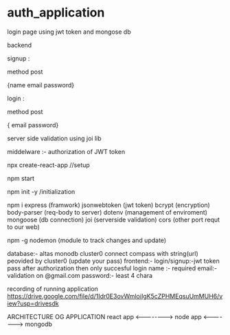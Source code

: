 # auth_application
login page using jwt token and mongose db

backend 

signup :
  
  method post 

  {name email password}

login :
  
  method post 
  
  { email password}

  server side validation using joi lib

  middelware :- authorization of JWT token

npx create-react-app //setup

npm start

npm init -y /initialization

npm i express (framwork)   jsonwebtoken (jwt token) bcrypt   (encryption)  body-parser  (req-body to server)  dotenv   (management of enviroment)    mongoose (db connection)  joi  (serverside validation)  cors (other port requt to our web) 

npm -g nodemon (module to track changes and update) 

  database:-
           altas monodb 
                       cluster0 connect compass with string(url) peovided by cluster0 (update your pass)
  frontend:-
      login/signup:-jwt token pass after  authorization then only succesful login
      name :- required
      email:- validation on @gmail.com
      password:- least 4 chara

  recording of running application
          https://drive.google.com/file/d/1Idr0E3ovWmloiIgK5cZPHMEqsuUmMUH6/view?usp=drivesdk




ARCHITECTURE OG APPLICATION
  react app  <-------->   node app <------->  mongodb







  
